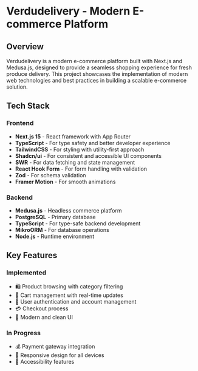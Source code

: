 # Verdudelivery - Modern E-commerce Platform

## Overview
Verdudelivery is a modern e-commerce platform built with Next.js and Medusa.js, designed to provide a seamless shopping experience for fresh produce delivery. This project showcases the implementation of modern web technologies and best practices in building a scalable e-commerce solution.

## Tech Stack

### Frontend
- **Next.js 15** - React framework with App Router
- **TypeScript** - For type safety and better developer experience
- **TailwindCSS** - For styling with utility-first approach
- **Shadcn/ui** - For consistent and accessible UI components
- **SWR** - For data fetching and state management
- **React Hook Form** - For form handling with validation
- **Zod** - For schema validation
- **Framer Motion** - For smooth animations

### Backend
- **Medusa.js** - Headless commerce platform
- **PostgreSQL** - Primary database
- **TypeScript** - For type-safe backend development
- **MikroORM** - For database operations
- **Node.js** - Runtime environment

## Key Features

### Implemented
- 🛍️ Product browsing with category filtering
- 🛒 Cart management with real-time updates
- 👤 User authentication and account management
- 💳 Checkout process
- 🎨 Modern and clean UI

### In Progress
- 💰 Payment gateway integration
- 📱 Responsive design for all devices
- 🦾 Accessibility features
